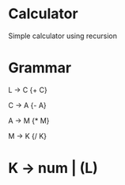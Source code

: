 # Calculator

Simple calculator using recursion

Grammar
===========================
L -> C {+ C}

C -> A {- A}

A -> M {* M}

M -> K {/ K}

K -> num | (L)
===========================

